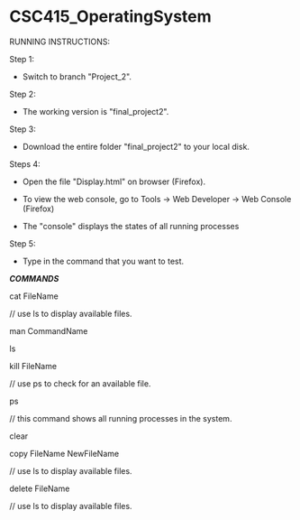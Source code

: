 # CSC415_OperatingSystem

RUNNING INSTRUCTIONS:

Step 1:

* Switch to branch "Project_2".

Step 2:

* The working version is "final_project2".

Step 3:

 * Download the entire folder "final_project2" to your local disk.

Steps 4:

* Open the file "Display.html" on browser (Firefox).

* To view the web console, go to Tools -> Web Developer -> Web Console (Firefox) 

* The "console" displays the states of all running processes

Step 5:

* Type in the command that you want to test.

*****COMMANDS*****

cat FileName

// use ls to display available files.

man CommandName

ls

kill FileName 

// use ps to check for an available file.

ps 

// this command shows all running processes in the system.

clear

copy FileName NewFileName 

// use ls to display available files.

delete FileName 

// use ls to display available files.




